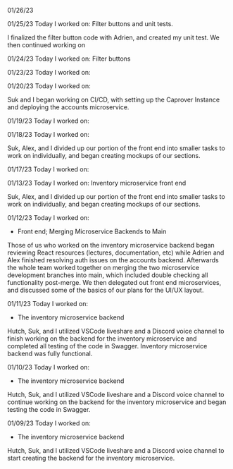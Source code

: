 01/26/23



01/25/23
Today I worked on:
Filter buttons and unit tests.

I finalized the filter button code with Adrien, and created my unit test.  We then continued working on

01/24/23
Today I worked on:
Filter buttons


01/23/23
Today I worked on:

01/20/23
Today I worked on:

Suk and I began working on CI/CD, with setting up the Caprover Instance and deploying the accounts microservice.



01/19/23
Today I worked on:

01/18/23
Today I worked on:


Suk, Alex, and I divided up our portion of the front end into smaller tasks to work on individually, and began creating mockups of our sections.

01/17/23
Today I worked on:

01/13/23
Today I worked on:
Inventory microservice front end

Suk, Alex, and I divided up our portion of the front end into smaller tasks to work on individually, and began creating mockups of our sections.


01/12/23
Today I worked on:
* Front end; Merging Microservice Backends to Main

Those of us who worked on the inventory microservice backend began reviewing React resources (lectures, documentation, etc) while Adrien and Alex finished resolving auth issues on the accounts backend.  Afterwards the whole team worked together on merging the two microservice development branches into main, which included double checking all functionality post-merge.   We then delegated out front end microservices, and discussed some of the basics of our plans for the UI/UX layout.

01/11/23
Today I worked on:
* The inventory microservice backend

Hutch, Suk, and I utilized VSCode liveshare and a Discord voice channel to finish working on the backend for the inventory microservice and completed all testing of the code in Swagger. Inventory microservice backend was fully functional.


01/10/23
Today I worked on:
* The inventory microservice backend

Hutch, Suk, and I utilized VSCode liveshare and a Discord voice channel to continue working on the backend for the inventory microservice and began testing the code in Swagger.

01/09/23
Today I worked on:
* The inventory microservice backend

Hutch, Suk, and I utilized VSCode liveshare and a Discord voice channel to start creating the backend for the inventory microservice.
